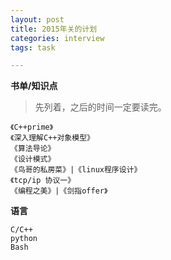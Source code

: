```yaml
---
layout: post
title: 2015年关的计划
categories: interview
tags: task

---
```


**书单/知识点**
> 先列着，之后的时间一定要读完。

    《C++prime》
    《深入理解C++对象模型》
    《算法导论》
    《设计模式》
    《鸟哥的私房菜》|《linux程序设计》
    《tcp/ip 协议一》
    《编程之美》|《剑指offer》

**语言**

    C/C++
    python
    Bash
